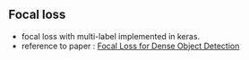 ## Focal loss
- focal loss with multi-label implemented in keras.
- reference to paper : [Focal Loss for Dense Object Detection](https://arxiv.org/pdf/1708.02002.pdf)

